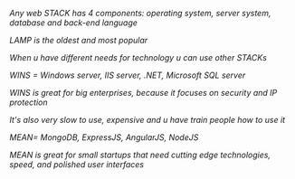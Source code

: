_Any web STACK has 4 components: operating system, server system, database and back-end language_

_LAMP is the oldest and most popular_

_When u have different needs for technology u can use other STACKs_

_WINS = Windows server, IIS server, .NET, Microsoft SQL server_

_WINS is great for big enterprises, because it focuses on security and IP protection_

_It's also very slow to use, expensive and u have train people how to use it_

_MEAN= MongoDB, ExpressJS, AngularJS, NodeJS_

_MEAN is great for small startups that need cutting edge technologies, speed, and polished user interfaces_



